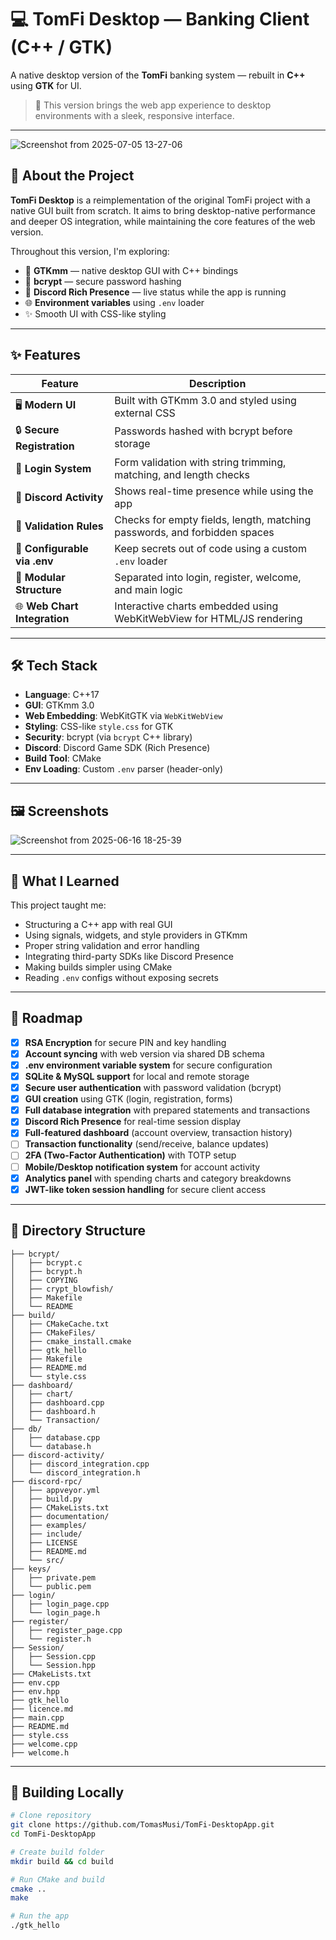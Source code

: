 # 💻 TomFi Desktop — Banking Client (C++ / GTK)

A native desktop version of the **TomFi** banking system — rebuilt in **C++** using **GTK** for UI.

> 🎯 This version brings the web app experience to desktop environments with a sleek, responsive interface.

---

![Screenshot from 2025-07-05 13-27-06](https://github.com/user-attachments/assets/c0baa42a-e0b8-4cb9-a9ef-6151c2dd2921)


## 🧩 About the Project

**TomFi Desktop** is a reimplementation of the original TomFi project with a native GUI built from scratch. It aims to bring desktop-native performance and deeper OS integration, while maintaining the core features of the web version.

Throughout this version, I'm exploring:

- 🧱 **GTKmm** — native desktop GUI with C++ bindings
- 🔐 **bcrypt** — secure password hashing
- 💬 **Discord Rich Presence** — live status while the app is running
- 🌐 **Environment variables** using `.env` loader
- ✨ Smooth UI with CSS-like styling

---

## ✨ Features

| Feature                     | Description                                                                 |
|---------------------------- |-----------------------------------------------------------------------------|
| 🖥️ **Modern UI**            | Built with GTKmm 3.0 and styled using external CSS                          |
| 🔒 **Secure Registration**  | Passwords hashed with bcrypt before storage                                 |
| 👤 **Login System**         | Form validation with string trimming, matching, and length checks           |
| 📱 **Discord Activity**     | Shows real-time presence while using the app                                |
| 🔐 **Validation Rules**     | Checks for empty fields, length, matching passwords, and forbidden spaces   |
| 🔧 **Configurable via .env**| Keep secrets out of code using a custom `.env` loader                       |
| 🧪 **Modular Structure**    | Separated into login, register, welcome, and main logic                     |
| 🌐 **Web Chart Integration**| Interactive charts embedded using WebKitWebView for HTML/JS rendering       |
 

---

## 🛠 Tech Stack

- **Language**: C++17
- **GUI**: GTKmm 3.0
- **Web Embedding**: WebKitGTK via `WebKitWebView`
- **Styling**: CSS-like `style.css` for GTK
- **Security**: bcrypt (via `bcrypt` C++ library)
- **Discord**: Discord Game SDK (Rich Presence)
- **Build Tool**: CMake
- **Env Loading**: Custom `.env` parser (header-only)


---

## 🖼️ Screenshots

![Screenshot from 2025-06-16 18-25-39](https://github.com/user-attachments/assets/96399ebb-4b91-4484-875f-d8c6919972c0)


---

## 🧠 What I Learned

This project taught me:

- Structuring a C++ app with real GUI
- Using signals, widgets, and style providers in GTKmm
- Proper string validation and error handling
- Integrating third-party SDKs like Discord Presence
- Making builds simpler using CMake
- Reading `.env` configs without exposing secrets

---

## 📌 Roadmap

- [x] **RSA Encryption** for secure PIN and key handling 
- [x] **Account syncing** with web version via shared DB schema 
- [x] **.env environment variable system** for secure configuration 
- [x] **SQLite & MySQL support** for local and remote storage 
- [x] **Secure user authentication** with password validation (bcrypt) 
- [x] **GUI creation** using GTK (login, registration, forms) 
- [x] **Full database integration** with prepared statements and transactions 
- [x] **Discord Rich Presence** for real-time session display 
- [X] **Full-featured dashboard** (account overview, transaction history) 
- [ ] **Transaction functionality** (send/receive, balance updates) 
- [ ] **2FA (Two-Factor Authentication)** with TOTP setup 
- [ ] **Mobile/Desktop notification system** for account activity 
- [X] **Analytics panel** with spending charts and category breakdowns 
- [X] **JWT-like token session handling** for secure client access 
---

## 📁 Directory Structure

```
├── bcrypt/
│   ├── bcrypt.c
│   ├── bcrypt.h
│   ├── COPYING
│   ├── crypt_blowfish/
│   ├── Makefile
│   └── README
├── build/
│   ├── CMakeCache.txt
│   ├── CMakeFiles/
│   ├── cmake_install.cmake
│   ├── gtk_hello
│   ├── Makefile
│   ├── README.md
│   └── style.css
├── dashboard/
│   ├── chart/
│   ├── dashboard.cpp
│   ├── dashboard.h
│   └── Transaction/
├── db/
│   ├── database.cpp
│   └── database.h
├── discord-activity/
│   ├── discord_integration.cpp
│   └── discord_integration.h
├── discord-rpc/
│   ├── appveyor.yml
│   ├── build.py
│   ├── CMakeLists.txt
│   ├── documentation/
│   ├── examples/
│   ├── include/
│   ├── LICENSE
│   ├── README.md
│   └── src/
├── keys/
│   ├── private.pem
│   └── public.pem
├── login/
│   ├── login_page.cpp
│   └── login_page.h
├── register/
│   ├── register_page.cpp
│   └── register.h
├── Session/
│   ├── Session.cpp
│   └── Session.hpp
├── CMakeLists.txt
├── env.cpp
├── env.hpp
├── gtk_hello
├── licence.md
├── main.cpp
├── README.md
├── style.css
├── welcome.cpp
├── welcome.h
```


---

## 🚀 Building Locally

```bash
# Clone repository
git clone https://github.com/TomasMusi/TomFi-DesktopApp.git
cd TomFi-DesktopApp

# Create build folder
mkdir build && cd build

# Run CMake and build
cmake ..
make

# Run the app
./gtk_hello
